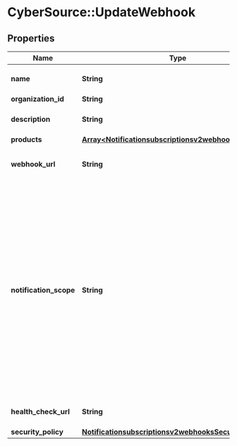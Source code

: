 # CyberSource::UpdateWebhook

## Properties
Name | Type | Description | Notes
------------ | ------------- | ------------- | -------------
**name** | **String** | Client friendly webhook name. | [optional] 
**organization_id** | **String** | Organization Id. | [optional] 
**description** | **String** | Client friendly webhook description. | [optional] 
**products** | [**Array&lt;Notificationsubscriptionsv2webhooksProducts&gt;**](Notificationsubscriptionsv2webhooksProducts.md) |  | [optional] 
**webhook_url** | **String** | The client&#39;s endpoint (URL) to receive webhooks. | [optional] 
**notification_scope** | **String** | The webhook scope. 1. SELF The Webhook is used to deliver webhooks for only this Organization (or Merchant). 2. DESCENDANTS The Webhook is used to deliver webhooks for this Organization and its children. This field is optional.    Possible values: - SELF - DESCENDANTS | [optional] [default to &#39;DESCENDANTS&#39;]
**health_check_url** | **String** | The client&#39;s health check endpoint (URL). | [optional] 
**security_policy** | [**Notificationsubscriptionsv2webhooksSecurityPolicy**](Notificationsubscriptionsv2webhooksSecurityPolicy.md) |  | [optional] 


